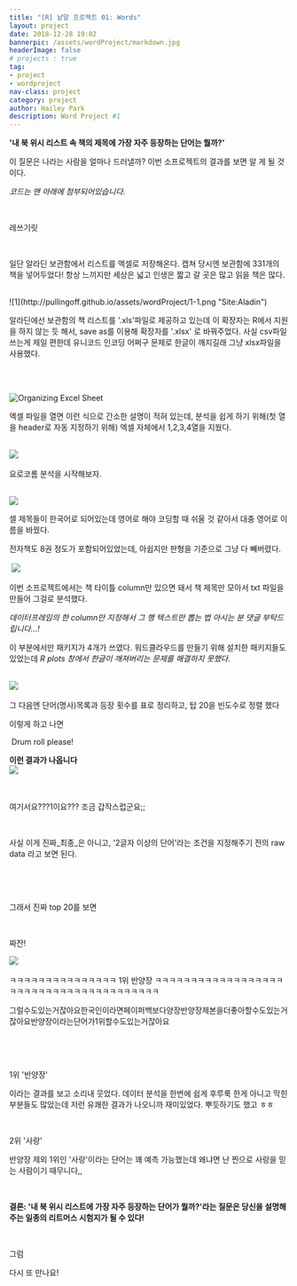 ```yaml
---
title: "[R] 낱말 프로젝트 01: Words"
layout: project
date: 2018-12-28 19:02
bannerpic: /assets/wordProject/markdown.jpg
headerImage: false
# projects : true
tag:
- project
- wordproject
nav-class: project
category: project
author: Hailey Park
description: Word Project #1
---
```


**'내 북 위시 리스트 속 책의 제목에 가장 자주 등장하는 단어는 뭘까?'**


이 질문은 나라는 사람을 얼마나 드러낼까? 이번 소프로젝트의 결과를 보면 알 게 될 것이다.

​*코드는 맨 아래에 첨부되어있습니다.*

​

레쓰기릿

​

일단 알라딘 보관함에서 리스트를 엑셀로 저장해온다. 캡쳐 당시엔 보관함에 331개의 책을 넣어두었다! 항상 느끼지만 세상은 넓고 인생은 짧고 갈 곳은 많고 읽을 책은 많다.

<br>
![1](http://pullingoff.github.io/assets/wordProject/1-1.png "Site:Aladin")

알라딘에선 보관함의 책 리스트를 '.xls'파일로 제공하고 있는데 이 확장자는 R에서 지원을 하지 않는 듯 해서, save as를 이용해 <span class="evidence">확장자를 '.xlsx'</span> 로 바꿔주었다. 사실 csv파일 쓰는게 제일 편한데 유니코드 인코딩 어쩌구 문제로 한글이 깨지길래 그냥 xlsx파일을 사용했다.

<br><br>

![](http://pullingoff.github.io/assets/wordProject/1-2.png "Organizing Excel Sheet")


엑셀 파일을 열면 이런 식으로 간소한 설명이 적혀 있는데, 분석을 쉽게 하기 위해(<span class="evidence">첫 열을 header로 자동 지정하기 위해</span>) 엑셀 자체에서 1,2,3,4열을 지웠다.
​<br><br>

​![](http://pullingoff.github.io/assets/wordProject/1-3.png)


요로코롬 분석을 시작해보자.
<br><br>

![](http://pullingoff.github.io/assets/wordProject/1-4.png)



셀 제목들이 한국어로 되어있는데 영어로 해야 코딩할 때 쉬울 것 같아서 대충 영어로 이름을 바꿨다.

전자책도 8권 정도가 포함되어있었는데, 아쉽지만 판형을 기준으로 그냥 다 빼버렸다.
<br><br>
​
![](http://pullingoff.github.io/assets/wordProject/1-5.png)


이번 소프로젝트에서는 책 타이틀 column만 있으면 돼서 책 제목만 모아서 txt 파일을 만들어 그걸로 분석했다.

*데이터프레임의 한 column만 지정해서 그 행 텍스트만 뽑는 법 아시는 분 댓글 부탁드립니다...!*


이 부분에서만 패키지가 4개가 쓰였다. 워드클라우드를 만들기 위해 설치한 패키지들도 있었는데 *R plots 창에서 한글이 깨져버리는 문제를 해결하지 못했다.*
<br><br>

​![](http://pullingoff.github.io/assets/wordProject/1-6.png)



그 다음엔 <span class="evidence">단어(명사)목록과 등장 횟수를 표로 정리하고, 탑 20을 빈도수로 정렬<span> 했다

이렇게 하고 나면

​
Drum roll please!
​



<b> 이런 결과가 나옵니다 </b>
<br>
​![](http://pullingoff.github.io/assets/wordProject/1-7.png)

​

여기서요???1이요??? 조금 갑작스럽군요;;

​

사실 이게 진짜_최종_은 아니고, <span class="evidence">'2글자 이상의 단어'라는 조건을 지정해주기 전의 raw data</span> 라고 보면 된다.
​

​

​

그래서 진짜 top 20를 보면

​
​

짜잔!


​![](http://pullingoff.github.io/assets/wordProject/1-8.png)



ㅋㅋㅋㅋㅋㅋㅋㅋㅋㅋㅋㅋㅋㅋㅋ 1위 반양장 ㅋㅋㅋㅋㅋㅋㅋㅋㅋㅋㅋㅋㅋㅋㅋㅋㅋㅋㅋㅋㅋㅋㅋㅋㅋㅋㅋㅋㅋㅋㅋㅋㅋㅋㅋㅋㅋㅋㅋ



그럴수도있는거잖아요한국인이라면페이퍼백보다양장반양장제본을더좋아할수도있는거잖아요반양장이라는단어가1위할수도있는거잖아요

​

​

 1위 '반양장'

이라는 결과를 보고 소리내 웃었다. 데이터 분석을 한번에 쉽게 후루룩 한게 아니고 막힌 부분들도 많았는데 저런 유쾌한 결과가 나오니까 재미있었다. 뿌듯하기도 했고 ㅎㅎ


​

2위 '사랑'

반양장 제외 1위인 '사랑'이라는 단어는 꽤 예측 가능했는데 왜냐면 난 찐으로 사랑을 믿는 사람이기 때무니다,,

​


**결론: '내 북 위시 리스트에 가장 자주 등장하는 단어가 뭘까?'라는 질문은 당신을 설명해주는 일종의 리트머스 시험지가 될 수 있다!**


​

그럼

다시 또 만나요!

​
<script src="https://gist.github.com/pullingoff/c4e05b9ade0edbc01980f35e3a2b5d67.js"></script>
